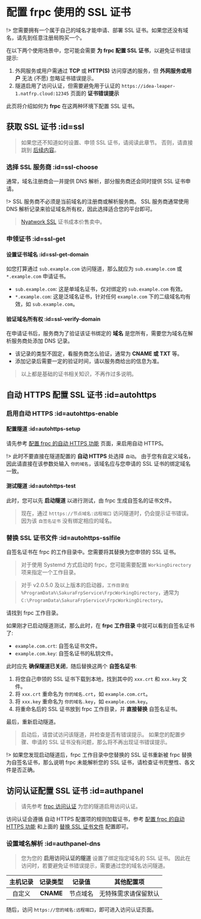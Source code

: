 # 配置 frpc 使用的 SSL 证书

!> 您需要拥有一个属于自己的域名才能申请、部署 SSL 证书。如果您还没有域名，请先到任意注册局购买一个。

在以下两个使用场景中，您可能会需要 **为 frpc 配置 SSL 证书**，以避免证书错误提示:

1. 外网服务或用户需通过 **TCP** 或 **HTTP(S)** 访问穿透的服务，但 **外网服务或用户** 无法 (不愿) 忽略证书错误提示。
1. 隧道启用了访问认证，但需要避免用于认证的 `https://idea-leaper-1.natfrp.cloud:12345` 页面的 **证书错误提示**

此页将介绍如何为 **frpc** 在这两种环境下配置 SSL 证书。

## 获取 SSL 证书 :id=ssl

> 如果您还不知道如何设置、申领 SSL 证书，请阅读此章节。
否则，请直接跳到 [后续内容](#autohttps)。

### 选择 SSL 服务商 :id=ssl-choose

通常，域名注册商会一并提供 DNS 解析，部分服务商还会同时提供 SSL 证书申请。

!> SSL 服务商不必须是当前域名的注册商或解析服务商。
SSL 服务商通常使用 DNS 解析记录来验证域名所有权，因此选择适合您的平台即可。

> [Nyatwork SSL](https://get.ssl.moe) 证书成本价售卖中。

### 申领证书 :id=ssl-get

#### 设置证书域名 :id=ssl-get-domain

如您打算通过 `sub.example.com` 访问隧道，那么就应为 `sub.example.com` 或 `*.example.com` 申请证书。

- `sub.example.com`: 这是单域名证书，仅对绑定的 `sub.example.com` 有效。
- `*.example.com`: 这是泛域名证书，针对任何 `example.com` 下的二级域名均有效，如 `sub.example.com`。

#### 验证域名所有权 :id=ssl-verify-domain

在申请证书后，服务商为了验证该证书绑定的 **域名** 是您所有，需要您为域名在解析服务商处添加 DNS 记录。

- 该记录的类型不固定，看服务商怎么验证，通常为 **CNAME 或 TXT** 等。
- 添加记录后需要一定的验证时间，请以服务商给出的信息为准。

> 以上都是基础的证书相关知识，不再作过多说明。

## 自动 HTTPS 配置 SSL 证书 :id=autohttps

### 启用自动 HTTPS :id=autohttps-enable

#### 配置隧道 :id=autohttps-setup

请先参考 [配置 frpc 的自动 HTTPS 功能](/fap/site-inaccessible#frpc-auto-https) 页面，来启用自动 HTTPS。

!> 此时不要直接在隧道配置的 **自动 HTTPS** 处选择 `自动`。
由于您有自定义域名，因此请直接在该参数处输入 `你的域名`，该域名应与您申请的 SSL 证书的绑定域名一致。

#### 测试隧道 :id=autohttps-test

此时，您可以先 **启动隧道** 以进行测试，由 frpc 生成自签名的证书文件。

> 现在，通过 `htttps://节点域名:远程端口` 访问隧道时，仍会提示证书错误。
因为该 `自签名证书` 没有绑定相应的域名。

### 替换 SSL 证书文件 :id=autohttps-sslfile

自签名证书在 frpc 的工作目录中。您需要将其替换为您申领的 SSL 证书。

> 对于使用 Systemd 方式启动的 frpc，您可能需要配置 `WorkingDirectory` 项来指定一个工作目录。

> 对于 v2.0.5.0 及以上版本的启动器，`工作目录在 %ProgramData%\SakuraFrpService\FrpcWorkingDirectory`，通常为 `C:\ProgramData\SakuraFrpService\FrpcWorkingDirectory`。

请找到 frpc 工作目录。

如果刚才已启动隧道测试，那么此时，在 **frpc 工作目录** 中就可以看到自签名证书了:

- `example.com.crt`: 自签名证书文件。
- `example.com.key`: 自签名证书的私钥文件。

此时应先 **确保隧道已关闭**，随后替换这两个 **自签名证书**:

1. 将您自己申领的 SSL 证书下载到本地，找到其中的 `xxx.crt` 和 `xxx.key` 文件。
1. 将 `xxx.crt` 重命名为 `你的域名.crt`，如 `example.com.crt`。
1. 将 `xxx.key` 重命名为 `你的域名.key`，如 `example.com.key`。
1. 将重命名后的 SSL 证书放到 frpc 工作目录，并 **直接替换** 自签名证书。

最后，重新启动隧道。

> 启动后，请尝试访问该隧道，并检查是否有错误提示。
如果您的配置步骤、申请的 SSL 证书没有问题，那么将不再出现证书错误提示。

!> 如果您发现启动隧道后，frpc 工作目录中您替换的 SSL 证书重新被 frpc 替换为自签名证书，那么说明 frpc 未能解析您的 SSL 证书，请检查证书完整性、各文件是否正确。

## 访问认证配置 SSL 证书 :id=authpanel

> 请先参考 [frpc 访问认证](/bestpractice/security#auth) 为您的隧道启用访问认证。

访问认证会遵循 自动 HTTPS 配置项的规则加载证书，参考 [配置 frpc 的自动 HTTPS 功能](/fap/site-inaccessible#frpc-auto-https) 和上面的 [替换 SSL 证书文件](#autohttps-sslfile) 配置即可。

### 设置域名解析 :id=authpanel-dns

> 您为您的 **启用访问认证的隧道** 设置了绑定指定域名的 SSL 证书。
因此在访问时，若要避免证书错误提示，需要通过您的域名访问隧道。

| 主机记录 | 记录类型  | 记录值   | 其他配置项           |
| :------: | :-------: | :------: | :------------------: |
| 自定义   | **CNAME** | 节点域名 | 无特殊需求请保留默认 |

随后，访问 `https://您的域名:远程端口`，即可进入访问认证页面。
